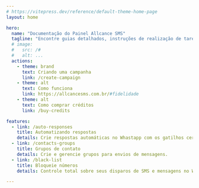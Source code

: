 ```yaml
---
# https://vitepress.dev/reference/default-theme-home-page
layout: home

hero:
  name: "Documentação do Painel Allcance SMS"
  tagline: "Encontre guias detalhados, instruções de realização de tarefas e melhores práticas para utilizar nossos serviços de envio de SMS de forma eficiente e segura."
  # image:
  #   src: /#
  #   alt: ...
  actions:
    - theme: brand
      text: Criando uma campanha
      link: /create-campaign
    - theme: alt
      text: Como funciona
      link: https://allcancesms.com.br/#fidelidade
    - theme: alt
      text: Como comprar créditos
      link: /buy-credits

features:
  - link: /auto-responses
    title: Automatizando respostas
    details: Crie respostas automáticas no Whastapp com os gatilhos certos.
  - link: /contacts-groups
    title: Grupos de contato
    details: Crie e gerencie grupos para envios de mensagens.
  - link: /black-list
    title: Bloqueie números
    details: Controle total sobre seus disparos de SMS e mensagens no WhatsApp.

---
```

